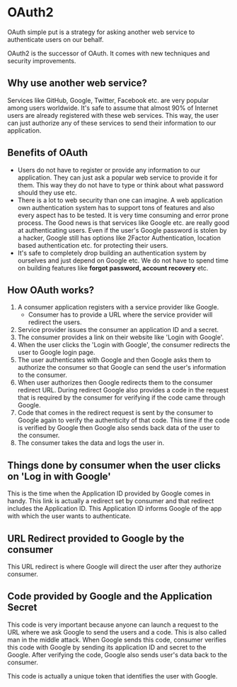 
# OAuth2

OAuth simple put is a strategy for asking another web service to authenticate users on our behalf.

OAuth2 is the successor of OAuth. It comes with new techniques and security improvements.

## Why use another web service?

Services like GitHub, Google, Twitter, Facebook etc. are very popular among users worldwide. It's safe to assume that almost 90% of Internet users are already registered with these web services. This way, the user can just authorize any of these services to send their information to our application.

## Benefits of OAuth

- Users do not have to register or provide any information to our application. They can just ask a popular web service to provide it for them. This way they do not have to type or think about what password should they use etc.
- There is a lot to web security than one can imagine. A web application own authentication system has to support tons of features and also every aspect has to be tested. It is very time consuming and error prone process. The Good news is that services like Google etc. are really good at authenticating users. Even if the user's Google password is stolen by a hacker, Google still has options like 2Factor Authentication, location based authentication etc. for protecting their users.
- It's safe to completely drop building an authentication system by ourselves and just depend on Google etc. We do not have to spend time on building features like **forgot password, account recovery** etc.

## How OAuth works?
1. A consumer application registers with a service provider like Google.
    - Consumer has to provide a URL where the service provider will redirect the users.
2. Service provider issues the consumer an application ID and a secret.
3. The consumer provides a link on their website like 'Login with Google'.
4. When the user clicks the 'Login with Google', the consumer redirects the user to Google login page.
5. The user authenticates with Google and then Google asks them to authorize the consumer so that Google can send the user's information to the consumer.
6. When user authorizes then Google redirects them to the consumer redirect URL. During redirect Google also provides a code in the request that is required by the consumer for verifying if the code came through Google.
7. Code that comes in the redirect request is sent by the consumer to Google again to verify the authenticity of that code. This time if the code is verified by Google then Google also sends back data of the user to the consumer.
8. The consumer takes the data and logs the user in.


## Things done by consumer when the user clicks on 'Log in with Google'

This is the time when the Application ID provided by Google comes in handy. This link is actually a redirect set by consumer and that redirect includes the Application ID. This Application ID informs Google of the app with which the user wants to authenticate.

## URL Redirect provided to Google by the consumer

This URL redirect is where Google will direct the user after they authorize consumer.

## Code provided by Google and the Application Secret

This code is very important because anyone can launch a request to the URL where we ask Google to send the users and a code. This is also called man in the middle attack. When Google sends this code, consumer verifies this code with Google by sending its application ID and secret to the Google. After verifying the code, Google also sends user's data back to the consumer.

This code is actually a unique token that identifies the user with Google.

